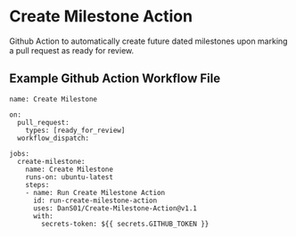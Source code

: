 # Create Milestone Action

Github Action to automatically create future dated milestones upon marking a pull request as ready for review.

## Example Github Action Workflow File

```
name: Create Milestone

on:
  pull_request:
    types: [ready_for_review]
  workflow_dispatch:

jobs:
  create-milestone:
    name: Create Milestone
    runs-on: ubuntu-latest
    steps:
    - name: Run Create Milestone Action
      id: run-create-milestone-action
      uses: DanS01/Create-Milestone-Action@v1.1
      with:
        secrets-token: ${{ secrets.GITHUB_TOKEN }}
```
